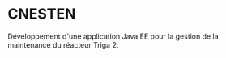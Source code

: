 # CNESTEN
Développement d'une application Java EE pour la gestion de la maintenance du réacteur Triga 2.
